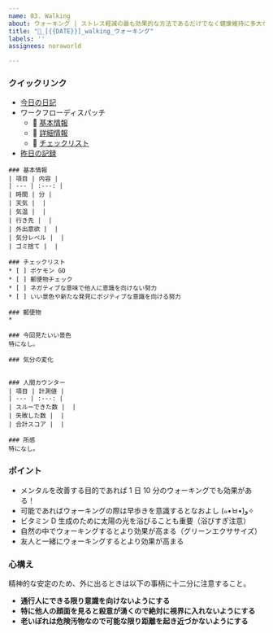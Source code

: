 ```yaml
---
name: 03. Walking
about: ウォーキング | ストレス軽減の最も効果的な方法であるだけでなく健康維持に多大な効果を発揮します
title: "👟_[{{DATE}}]_walking_ウォーキング"
labels: ''
assignees: noraworld

---
```


### クイックリンク
* [今日の日記]([{{MAIN_REPO_TODAY_URL}}])
* ワークフローディスパッチ
    * 👟 [基本情報](https://github.com/noraworld/diary-templates-assistant/actions/workflows/walking-basic.yml)
    * 👟 [詳細情報](https://github.com/noraworld/diary-templates-assistant/actions/workflows/walking-details.yml)
    * 👟 [チェックリスト](https://github.com/noraworld/diary-templates-assistant/actions/workflows/walking-checklist.yml)
* [昨日の記録](https://github.com/noraworld/diary-templates/blob/main/templates/walking/[{{YESTERDAY_YEAR}}]/[{{YESTERDAY_MONTH}}]/[{{YESTERDAY_DATE}}]-.md)

```
### 基本情報
| 項目 | 内容 |
| --- | :---: |
| 時間 | 分 |
| 天気 |  |
| 気温 |  |
| 行き先 |  |
| 外出意欲 |  |
| 気分レベル |  |
| ゴミ捨て |  |

### チェックリスト
* [ ] ポケモン GO
* [ ] 郵便物チェック
* [ ] ネガティブな意味で他人に意識を向けない努力
* [ ] いい景色や新たな発見にポジティブな意識を向ける努力

### 郵便物
*

### 今回見たいい景色
特になし。

### 気分の変化


### 人間カウンター
| 項目 | 計測値 |
| --- | :---: |
| スルーできた数 |  |
| 失敗した数 |  |
| 合計スコア |  |

### 所感
特になし。
```

### ポイント
* メンタルを改善する目的であれば 1 日 10 分のウォーキングでも効果がある！
* 可能であればウォーキングの際は早歩きを意識するとなおよし (๑•̀ㅂ•́)و✧
* ビタミン D 生成のために太陽の光を浴びることも重要（浴びすぎ注意）
* 自然の中でウォーキングするとより効果が高まる（グリーンエクササイズ）
* 友人と一緒にウォーキングするとより効果が高まる

### 心構え
精神的な安定のため、外に出るときは以下の事柄に十二分に注意すること。

* **通行人にできる限り意識を向けないようにする**
* **特に他人の顔面を見ると殺意が湧くので絶対に視界に入れないようにする**
* **老いぼれは危険汚物なので可能な限り距離を起き近づかないようにする**
